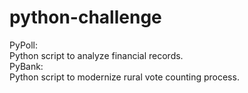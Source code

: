# python-challenge
PyPoll:  
  Python script to analyze financial records.   
PyBank:  
  Python script to modernize rural vote counting process.  
